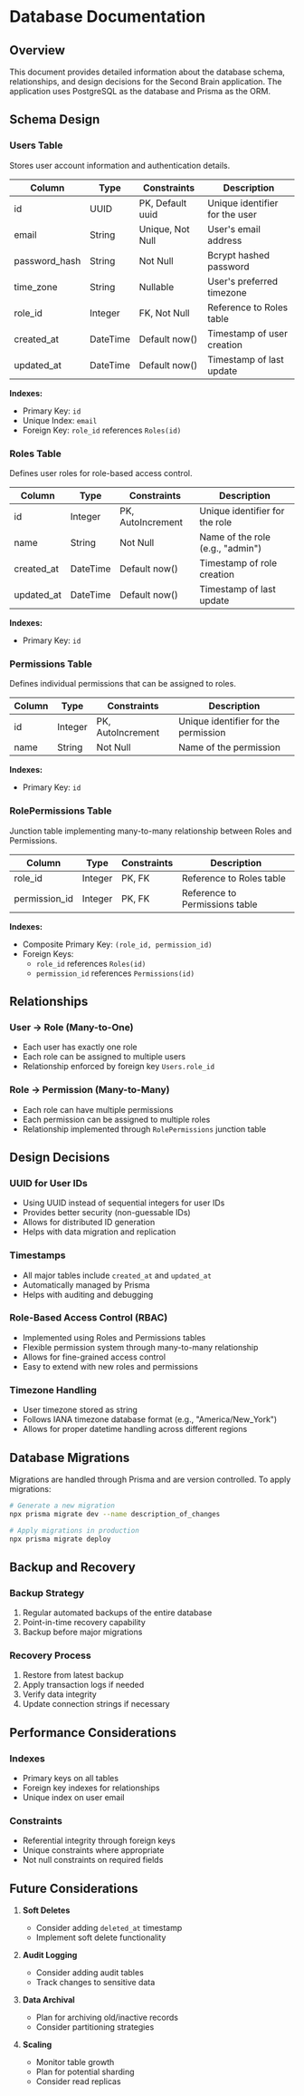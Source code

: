 # Database Documentation

## Overview
This document provides detailed information about the database schema, relationships, and design decisions for the Second Brain application. The application uses PostgreSQL as the database and Prisma as the ORM.

## Schema Design

### Users Table
Stores user account information and authentication details.

| Column         | Type      | Constraints       | Description                               |
|---------------|-----------|------------------|-------------------------------------------|
| id            | UUID      | PK, Default uuid | Unique identifier for the user            |
| email         | String    | Unique, Not Null | User's email address                      |
| password_hash | String    | Not Null         | Bcrypt hashed password                    |
| time_zone     | String    | Nullable         | User's preferred timezone                 |
| role_id       | Integer   | FK, Not Null     | Reference to Roles table                  |
| created_at    | DateTime  | Default now()    | Timestamp of user creation                |
| updated_at    | DateTime  | Default now()    | Timestamp of last update                  |

**Indexes:**
- Primary Key: `id`
- Unique Index: `email`
- Foreign Key: `role_id` references `Roles(id)`

### Roles Table
Defines user roles for role-based access control.

| Column     | Type      | Constraints       | Description                        |
|-----------|-----------|------------------|------------------------------------|
| id        | Integer   | PK, AutoIncrement| Unique identifier for the role     |
| name      | String    | Not Null         | Name of the role (e.g., "admin")   |
| created_at| DateTime  | Default now()    | Timestamp of role creation         |
| updated_at| DateTime  | Default now()    | Timestamp of last update           |

**Indexes:**
- Primary Key: `id`

### Permissions Table
Defines individual permissions that can be assigned to roles.

| Column | Type    | Constraints       | Description                            |
|--------|---------|------------------|----------------------------------------|
| id     | Integer | PK, AutoIncrement| Unique identifier for the permission   |
| name   | String  | Not Null         | Name of the permission                 |

**Indexes:**
- Primary Key: `id`

### RolePermissions Table
Junction table implementing many-to-many relationship between Roles and Permissions.

| Column        | Type    | Constraints | Description                     |
|--------------|---------|-------------|---------------------------------|
| role_id      | Integer | PK, FK      | Reference to Roles table        |
| permission_id| Integer | PK, FK      | Reference to Permissions table  |

**Indexes:**
- Composite Primary Key: `(role_id, permission_id)`
- Foreign Keys:
  - `role_id` references `Roles(id)`
  - `permission_id` references `Permissions(id)`

## Relationships

### User -> Role (Many-to-One)
- Each user has exactly one role
- Each role can be assigned to multiple users
- Relationship enforced by foreign key `Users.role_id`

### Role -> Permission (Many-to-Many)
- Each role can have multiple permissions
- Each permission can be assigned to multiple roles
- Relationship implemented through `RolePermissions` junction table

## Design Decisions

### UUID for User IDs
- Using UUID instead of sequential integers for user IDs
- Provides better security (non-guessable IDs)
- Allows for distributed ID generation
- Helps with data migration and replication

### Timestamps
- All major tables include `created_at` and `updated_at`
- Automatically managed by Prisma
- Helps with auditing and debugging

### Role-Based Access Control (RBAC)
- Implemented using Roles and Permissions tables
- Flexible permission system through many-to-many relationship
- Allows for fine-grained access control
- Easy to extend with new roles and permissions

### Timezone Handling
- User timezone stored as string
- Follows IANA timezone database format (e.g., "America/New_York")
- Allows for proper datetime handling across different regions

## Database Migrations

Migrations are handled through Prisma and are version controlled. To apply migrations:

```bash
# Generate a new migration
npx prisma migrate dev --name description_of_changes

# Apply migrations in production
npx prisma migrate deploy
```

## Backup and Recovery

### Backup Strategy
1. Regular automated backups of the entire database
2. Point-in-time recovery capability
3. Backup before major migrations

### Recovery Process
1. Restore from latest backup
2. Apply transaction logs if needed
3. Verify data integrity
4. Update connection strings if necessary

## Performance Considerations

### Indexes
- Primary keys on all tables
- Foreign key indexes for relationships
- Unique index on user email

### Constraints
- Referential integrity through foreign keys
- Unique constraints where appropriate
- Not null constraints on required fields

## Future Considerations

1. **Soft Deletes**
   - Consider adding `deleted_at` timestamp
   - Implement soft delete functionality

2. **Audit Logging**
   - Consider adding audit tables
   - Track changes to sensitive data

3. **Data Archival**
   - Plan for archiving old/inactive records
   - Consider partitioning strategies

4. **Scaling**
   - Monitor table growth
   - Plan for potential sharding
   - Consider read replicas 